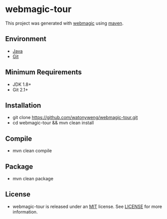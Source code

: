 # webmagic-tour

This project was generated with [webmagic](https://github.com/code4craft/webmagic) using [maven](https://github.com/apache/maven).

## Environment

- [Java](https://www.java.com/en)
- [Git](https://git-scm.com)

## Minimum Requirements

- JDK 1.8+ 
- Git 2.1+

## Installation

- git clone https://github.com/watonyweng/webmagic-tour.git
- cd webmagic-tour && mvn clean install

## Compile

- mvn clean compile

## Package

- mvn clean package

## License

- webmagic-tour is released under an [MIT](https://opensource.org/licenses/MIT) license. See [LICENSE](https://github.com/watonyweng/webmagic-tour/tree/master/LICENSE) for more information.
